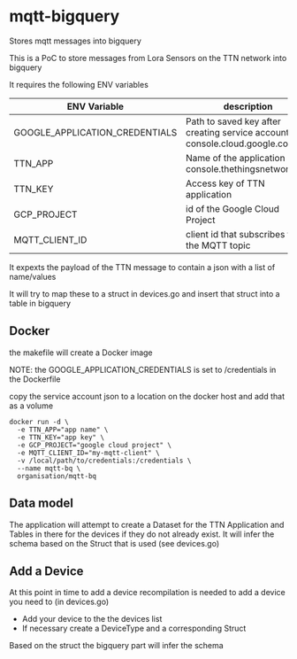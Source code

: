 # mqtt-bigquery
Stores mqtt messages into bigquery

This is a PoC to store messages from Lora Sensors on the TTN network into bigquery

It requires the following ENV variables 

| ENV Variable  | description   |
| ------------- | ------------- |
| GOOGLE_APPLICATION_CREDENTIALS | Path to saved key after creating service account in console.cloud.google.com  |
| TTN_APP | Name of the application in console.thethingsnetwork.org  |
| TTN_KEY | Access key of TTN application |
| GCP_PROJECT | id of the Google Cloud Project |
| MQTT_CLIENT_ID | client id that subscribes to the MQTT topic |

It expexts the payload of the TTN message to contain a json with a list of name/values

It will try to map these to a struct in devices.go and insert that struct into a table in bigquery

## Docker

the makefile will create a Docker image

NOTE: the GOOGLE_APPLICATION_CREDENTIALS is set to /credentials in the Dockerfile

copy the service account json to a location on the docker host and add that as a volume
```
docker run -d \
  -e TTN_APP="app name" \ 
  -e TTN_KEY="app key" \
  -e GCP_PROJECT="google cloud project" \
  -e MQTT_CLIENT_ID="my-mqtt-client" \
  -v /local/path/to/credentials:/credentials \
  --name mqtt-bq \
  organisation/mqtt-bq
```


## Data model

The application will attempt to create a Dataset for the TTN Application and Tables in there for the devices if they do not already exist.
It will infer the schema based on the Struct that is used (see devices.go)

## Add a Device

At this point in time to add a device recompilation is needed
to add a device you need to (in devices.go)
 * Add your device to the the devices list
 * If necessary create a DeviceType and a corresponding Struct

Based on the struct the bigquery part will infer the schema

